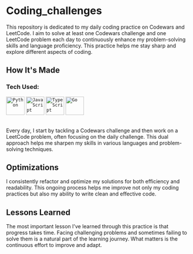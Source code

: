 # Coding_challenges
This repository is dedicated to my daily coding practice on Codewars and LeetCode. I aim to solve at least one Codewars challenge and one LeetCode problem each day to continuously enhance my problem-solving skills and language proficiency. This practice helps me stay sharp and explore different aspects of coding.

## How It's Made
### Tech Used:
<div >
	<code><img width="50" src="https://user-images.githubusercontent.com/25181517/183423507-c056a6f9-1ba8-4312-a350-19bcbc5a8697.png" alt="Python" title="Python"/></code>
	<code><img width="50" src="https://user-images.githubusercontent.com/25181517/117447155-6a868a00-af3d-11eb-9cfe-245df15c9f3f.png" alt="JavaScript" title="JavaScript"/></code>
	<code><img width="50" src="https://user-images.githubusercontent.com/25181517/183890598-19a0ac2d-e88a-4005-a8df-1ee36782fde1.png" alt="TypeScript" title="TypeScript"/></code>
	<code><img width="50" src="https://user-images.githubusercontent.com/25181517/192149581-88194d20-1a37-4be8-8801-5dc0017ffbbe.png" alt="Go" title="Go"/></code>
</div>

<br/>

Every day, I start by tackling a Codewars challenge and then work on a LeetCode problem, often focusing on the daily challenge. This dual approach helps me sharpen my skills in various languages and problem-solving techniques.

## Optimizations
I consistently refactor and optimize my solutions for both efficiency and readability. This ongoing process helps me improve not only my coding practices but also my ability to write clean and effective code.

## Lessons Learned
The most important lesson I’ve learned through this practice is that progress takes time. Facing challenging problems and sometimes failing to solve them is a natural part of the learning journey. What matters is the continuous effort to improve and adapt.
